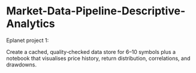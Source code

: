 # Market-Data-Pipeline-Descriptive-Analytics
Eplanet project 1: 

Create a cached, quality‑checked data store for 6–10 symbols plus a notebook
that visualises price history, return distribution, correlations, and drawdowns.
